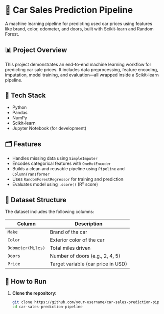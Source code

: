 # 🚗 Car Sales Prediction Pipeline

A machine learning pipeline for predicting used car prices using features like brand, color, odometer, and doors, built with Scikit-learn and Random Forest.

## 📊 Project Overview

This project demonstrates an end-to-end machine learning workflow for predicting car sale prices. It includes data preprocessing, feature encoding, imputation, model training, and evaluation—all wrapped inside a Scikit-learn pipeline.

## 🔧 Tech Stack

- Python
- Pandas
- NumPy
- Scikit-learn
- Jupyter Notebook (for development)

## 🗂️ Features

- Handles missing data using `SimpleImputer`
- Encodes categorical features with `OneHotEncoder`
- Builds a clean and reusable pipeline using `Pipeline` and `ColumnTransformer`
- Uses `RandomForestRegressor` for training and prediction
- Evaluates model using `.score()` (R² score)

## 📁 Dataset Structure

The dataset includes the following columns:

| Column            | Description                           |
|-------------------|---------------------------------------|
| `Make`            | Brand of the car                      |
| `Color`           | Exterior color of the car             |
| `Odometer(Miles)` | Total miles driven                    |
| `Doors`           | Number of doors (e.g., 2, 4, 5)       |
| `Price`           | Target variable (car price in USD)    |

## 🚀 How to Run

1. **Clone the repository**:
   ```bash
   git clone https://github.com/your-username/car-sales-prediction-pipeline.git
   cd car-sales-prediction-pipeline

